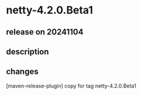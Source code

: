 # netty-4.2.0.Beta1

## release on 20241104

## description

## changes

[maven-release-plugin] copy for tag netty-4.2.0.Beta1

